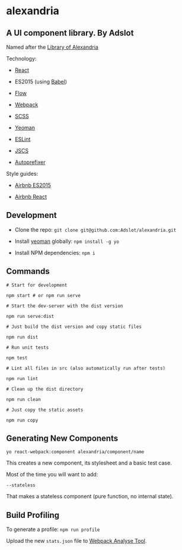 alexandria
==========

A UI component library. By Adslot
---------------------------------

Named after the [Library of Alexandria](https://en.wikipedia.org/wiki/Library_of_Alexandria)

Technology:

-	[React](http://facebook.github.io/react/)

-	ES2015 (using [Babel](http://babeljs.io)\)

-	[Flow](http://flowtype.org)

-	[Webpack](https://github.com/webpack/webpack)

-	[SCSS](http://sass-lang.com)

-	[Yeoman](http://yeoman.io)

-	[ESLint](http://eslint.org)

-	[JSCS](http://jscs.info)

-	[Autoprefixer](https://github.com/postcss/autoprefixer)

Style guides:

-	[Airbnb ES2015](https://github.com/airbnb/javascript)

-	[Airbnb React](https://github.com/airbnb/javascript/tree/master/react)

Development
-----------

-	Clone the repo: `git clone git@github.com:Adslot/alexandria.git`

-	Install [yeoman](http://yeoman.io) globally: `npm install -g yo`

-	Install NPM dependencies: `npm i`

Commands
--------

```
# Start for development

npm start # or npm run serve

# Start the dev-server with the dist version

npm run serve:dist

# Just build the dist version and copy static files

npm run dist

# Run unit tests

npm test

# Lint all files in src (also automatically run after tests)

npm run lint

# Clean up the dist directory

npm run clean

# Just copy the static assets

npm run copy
```

Generating New Components
-------------------------

`yo react-webpack:component alexandria/component/name`

This creates a new component, its stylesheet and a basic test case.

Most of the time you will want to add:

`--stateless`

That makes a stateless component (pure function, no internal state).

Build Profiling
---------------

To generate a profile: `npm run profile`

Upload the new `stats.json` file to [Webpack Analyse Tool](http://webpack.github.io/analyse).
